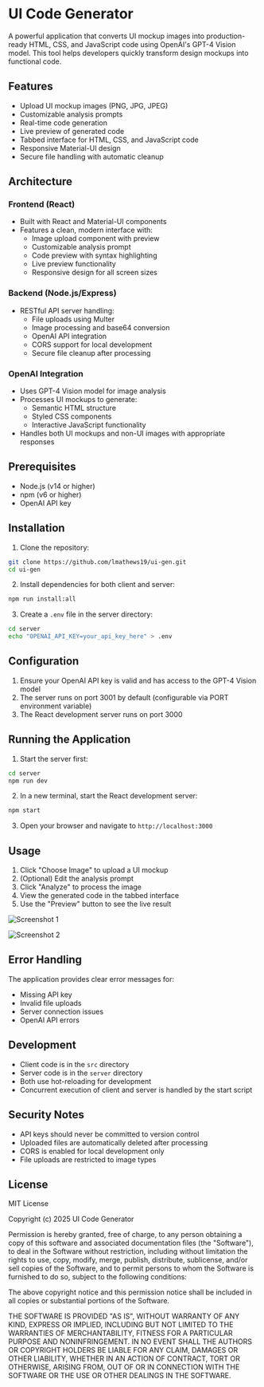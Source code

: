 # UI Code Generator

A powerful application that converts UI mockup images into production-ready HTML, CSS, and JavaScript code using OpenAI's GPT-4 Vision model. This tool helps developers quickly transform design mockups into functional code.

## Features

- Upload UI mockup images (PNG, JPG, JPEG)
- Customizable analysis prompts
- Real-time code generation
- Live preview of generated code
- Tabbed interface for HTML, CSS, and JavaScript code
- Responsive Material-UI design
- Secure file handling with automatic cleanup

## Architecture

### Frontend (React)
- Built with React and Material-UI components
- Features a clean, modern interface with:
  - Image upload component with preview
  - Customizable analysis prompt
  - Code preview with syntax highlighting
  - Live preview functionality
  - Responsive design for all screen sizes

### Backend (Node.js/Express)
- RESTful API server handling:
  - File uploads using Multer
  - Image processing and base64 conversion
  - OpenAI API integration
  - CORS support for local development
  - Secure file cleanup after processing

### OpenAI Integration
- Uses GPT-4 Vision model for image analysis
- Processes UI mockups to generate:
  - Semantic HTML structure
  - Styled CSS components
  - Interactive JavaScript functionality
- Handles both UI mockups and non-UI images with appropriate responses

## Prerequisites

- Node.js (v14 or higher)
- npm (v6 or higher)
- OpenAI API key

## Installation

1. Clone the repository:
```bash
git clone https://github.com/lmathews19/ui-gen.git
cd ui-gen
```

2. Install dependencies for both client and server:
```bash
npm run install:all
```

3. Create a `.env` file in the server directory:
```bash
cd server
echo "OPENAI_API_KEY=your_api_key_here" > .env
```

## Configuration

1. Ensure your OpenAI API key is valid and has access to the GPT-4 Vision model
2. The server runs on port 3001 by default (configurable via PORT environment variable)
3. The React development server runs on port 3000

## Running the Application

1. Start the server first:
```bash
cd server
npm run dev
```

2. In a new terminal, start the React development server:
```bash
npm start
```

3. Open your browser and navigate to `http://localhost:3000`

## Usage

1. Click "Choose Image" to upload a UI mockup
2. (Optional) Edit the analysis prompt
3. Click "Analyze" to process the image
4. View the generated code in the tabbed interface
5. Use the "Preview" button to see the live result

![Screenshot 1](https://github.com/user-attachments/assets/b1b46fcc-53e7-4159-810d-522c0e1431ca)

![Screenshot 2](https://github.com/user-attachments/assets/d7983f97-bd5f-47fd-baa1-83156dbc1d17)


## Error Handling

The application provides clear error messages for:
- Missing API key
- Invalid file uploads
- Server connection issues
- OpenAI API errors

## Development

- Client code is in the `src` directory
- Server code is in the `server` directory
- Both use hot-reloading for development
- Concurrent execution of client and server is handled by the start script

## Security Notes

- API keys should never be committed to version control
- Uploaded files are automatically deleted after processing
- CORS is enabled for local development only
- File uploads are restricted to image types

## License

MIT License

Copyright (c) 2025 UI Code Generator

Permission is hereby granted, free of charge, to any person obtaining a copy
of this software and associated documentation files (the "Software"), to deal
in the Software without restriction, including without limitation the rights
to use, copy, modify, merge, publish, distribute, sublicense, and/or sell
copies of the Software, and to permit persons to whom the Software is
furnished to do so, subject to the following conditions:

The above copyright notice and this permission notice shall be included in all
copies or substantial portions of the Software.

THE SOFTWARE IS PROVIDED "AS IS", WITHOUT WARRANTY OF ANY KIND, EXPRESS OR
IMPLIED, INCLUDING BUT NOT LIMITED TO THE WARRANTIES OF MERCHANTABILITY,
FITNESS FOR A PARTICULAR PURPOSE AND NONINFRINGEMENT. IN NO EVENT SHALL THE
AUTHORS OR COPYRIGHT HOLDERS BE LIABLE FOR ANY CLAIM, DAMAGES OR OTHER
LIABILITY, WHETHER IN AN ACTION OF CONTRACT, TORT OR OTHERWISE, ARISING FROM,
OUT OF OR IN CONNECTION WITH THE SOFTWARE OR THE USE OR OTHER DEALINGS IN THE
SOFTWARE.
